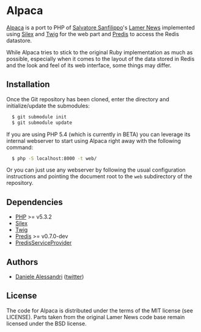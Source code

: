 Alpaca
======

[Alpaca](http://github.com/nrk/alpaca) is a port to PHP of [Salvatore Sanfilippo](http://antirez.com)'s
[Lamer News](http://github.com/antirez/lamernews) implemented using [Silex](http://silex.sensiolabs.com)
and [Twig](http://twig.sensiolabs.org) for the web part and [Predis](http://github.com/nrk/predis) to
access the Redis datastore.

While Alpaca tries to stick to the original Ruby implementation as much as possible, especially when it
comes to the layout of the data stored in Redis and the look and feel of its web interface, some things
may differ.


## Installation

Once the Git repository has been cloned, enter the directory and initialize/update the submodules:

```bash
  $ git submodule init
  $ git submodule update
```

If you are using PHP 5.4 (which is currently in BETA) you can leverage its internal webserver to start
using Alpaca right away with the following command:

```bash
  $ php -S localhost:8000 -t web/
```

Or you can just use any webserver by following the usual configuration instructions and pointing the
document root to the `web` subdirectory of the repository.


## Dependencies

- [PHP](http://www.php.net) >= v5.3.2
- [Silex](http://silex.sensiolabs.com)
- [Twig](http://twig.sensiolabs.com)
- [Predis](http://github.com/nrk/predis) >= v0.7.0-dev
- [PredisServiceProvider](http://github.com/nrk/PredisServiceProvider)


## Authors

- [Daniele Alessandri](mailto:suppakilla@gmail.com) ([twitter](http://twitter.com/JoL1hAHN))


## License

The code for Alpaca is distributed under the terms of the MIT license (see LICENSE).
Parts taken from the original Lamer News code base remain licensed under the BSD license.
